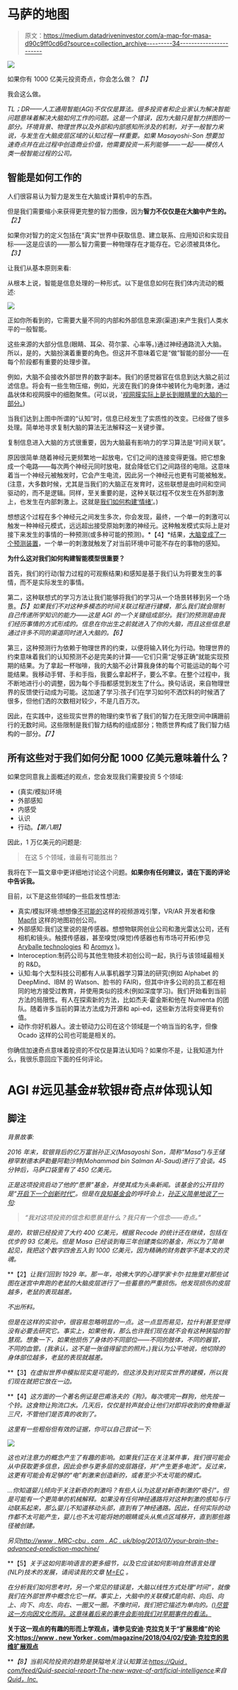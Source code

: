 # 马萨的地图

> 原文：<https://medium.datadriveninvestor.com/a-map-for-masa-d90c9ff0cd6d?source=collection_archive---------34----------------------->

![](img/a4b5995705a7f2393d7a6700b10c4874.png)

如果你有 1000 亿美元投资奇点，你会怎么做？*【1】*

我会这么做。

*TL；DR——人工通用智能(AGI)不仅仅是算法。很多投资者和企业家认为解决智能问题意味着解决大脑如何工作的问题。这是一个错误，因为大脑只是智力拼图的一部分。环境背景、物理世界以及外部和内部感知所涉及的机制，对于一般智力来说，与发生在大脑皮层区域的认知过程一样重要。如果 Masayoshi-Son 想要加速奇点并在此过程中创造商业价值，他需要投资一系列能够——一起——模仿人类一般智能过程的公司。*

## 智能是如何工作的

人们很容易认为智力是发生在大脑或计算机中的东西。

但是我们需要缩小来获得更完整的智力图像，因为**智力不仅仅是在大脑中产生的。***【2】*

如果你对智力的定义包括在“真实”世界中获取信息、建立联系、应用知识和实现目标——这是应该的——那么智力需要一种物理存在才能存在。它必须被具体化。*【3】*

让我们从基本原则来看:

从根本上说，智能是信息处理的一种形式。以下是信息如何在我们体内流动的概述:

![](img/af266c7746941bff25a6332bad3c8395.png)

正如你所看到的，它需要大量不同的内部和外部信息来源(渠道)来产生我们人类水平的一般智能。

这些来源的大部分信息(眼睛、耳朵、荷尔蒙、心率等。)通过神经通路流入大脑。所以，是的，大脑扮演着重要的角色。但这并不意味着它是“做”智能的部分——在每个阶段都有重要的处理步骤。

例如，大脑不会接收外部世界的数字副本。我们的感觉器官在信息到达大脑之前过滤信息。将会有一些生物压缩，例如，光波在我们的身体中被转化为电刺激，通过晶状体和视网膜中的细胞聚焦。(可以说，'[视网膜实际上是长到眼睛里的大脑的一部分。](https://www.eurekalert.org/pub_releases/2006-07/uops-prc072606.php))

当我们达到上图中所谓的“认知”时，信息已经发生了实质性的改变。已经做了很多处理。简单地寻求复制大脑的算法无法解释这一关键步骤。

复制信息进入大脑的方式很重要，因为大脑最有影响力的学习算法是“时间关联”。

原因很简单:随着神经元更频繁地一起放电，它们之间的连接变得更强。把它想象成一个电路——每次两个神经元同时放电，就会降低它们之间路径的电阻。这意味着当一个神经元被触发时，它会产生电流，因此另一个神经元也更有可能被触发。(注意，大多数时候，尤其是当我们的大脑正在发育时，这些联想是由时间和空间驱动的，而不是逻辑。同样，至关重要的是，这种关联过程不仅发生在外部刺激上，也发生在内部刺激上。这就是[我们如何构建‘情绪’](https://www.ted.com/talks/lisa_feldman_barrett_you_aren_t_at_the_mercy_of_your_emotions_your_brain_creates_them?language=en)。)

想想这个过程在多个神经元之间发生多次，你会发现，最终，一个单一的刺激可以触发一种神经元模式，远远超出接受原始刺激的神经元。这种触发模式实际上是对接下来发生的事情的一种预测(或多种可能的预测)。*【4】*结果，[大脑变成了一个预测装置](https://www.newscientist.com/article/mg23030681-300-do-our-dynamic-brains-predict-the-world/)，一个单一的刺激就触发了对当前环境中可能不存在的事物的感知。

**为什么这对我们如何构建智能模型很重要？**

首先，我们的行动(智力过程的可观察结果)和感知是基于我们认为将要发生的事情，而不是实际发生的事情。

第二，这种联想式的学习方法让我们能够将我们的学习从一个场景转移到另一个场景。*【5】*如果我们不对这种多模态的时间关联过程进行建模，那么我们就会限制自己传递所学知识的能力——这是 AGI 的一个关键组成部分。我们的预测是由我们经历事情的方式形成的。信息在你出生之前就进入了你的大脑，而且这些信息是通过许多不同的渠道同时进入大脑的。*【6】*

第三，这种预测行为依赖于物理世界的约束，以便将输入转化为行动。物理世界的约束意味着我们的认知预测不必是完美的计算——它们只需“足够正确”就能实现预期的结果。为了拿起一杯咖啡，我的大脑不必计算我身体的每个可能运动的每个可能结果。我移动手臂、手和手指，我要么拿起杯子，要么不拿。在整个过程中，我不断地进行小的调整，因为每个手指都感觉到发生了什么。换句话说，来自物理世界的反馈使行动成为可能。这加速了学习:孩子们在学习如何不洒饮料的时候洒了很多，但他们洒的次数相对较少，不是几百万次。

因此，在实践中，这些现实世界的物理约束节省了我们的智力在无限空间中蹒跚前行的无数时间。这些限制是我们智力结构的组成部分；物质世界构成了我们智力结构的一部分。*【7】*

## 所有这些对于我们如何分配 1000 亿美元意味着什么？

如果您同意我上面概述的观点，您会发现我们需要投资 5 个领域:

*   (真实/模拟)环境
*   外部感知
*   内感受
*   认识
*   行动。*【第八期】*

因此，1 万亿美元的问题是:

> 在这 5 个领域，谁最有可能胜出？

我将在下一篇文章中更详细地讨论这个问题。**如果你有任何建议，请在下面的评论中告诉我。**

目前，以下是这些领域的一些启发性想法:

*   真实/模拟环境:想想像[不可能的](https://medium.com/u/a1c0470dc7a4?source=post_page-----d90c9ff0cd6d--------------------------------)这样的视频游戏引擎，VR/AR 开发者和像 [Mapfit](https://www.mapfit.com/) 这样的地图初创公司。
*   外部感知:我们这里说的是传感器。想想物联网创业公司和激光雷达公司，还有相机和镜头。触摸传感器，甚至嗅觉(嗅觉)传感器也有市场可开拓(参见 [Aryballe technologies](http://aryballe-technologies.com/) 和 [Aromyx](https://www.aromyx.com/) )。
*   Interoception:制药公司与其他生物技术初创公司一起，执行与该领域最相关的 R&D。
*   认知:每个大型科技公司都有人从事机器学习算法的研究(例如 Alphabet 的 DeepMind、IBM 的 Watson、脸书的 FAIR)，但其中许多公司的员工都在相同的地方接受过教育，并使用类似的技术(例如深度学习)。我们开始看到当前方法的局限性。有人在探索新的方法，比如杰夫·霍金斯和他在 Numenta 的团队。随着许多当前的算法方法成为开源和 api-ed，这些新方法将变得更有价值。
*   动作:你好机器人。波士顿动力公司在这个领域是一个响当当的名字，但像 Ocado 这样的公司也可能是相关的。

你确信加速奇点意味着投资的不仅仅是算法认知吗？如果你不是，让我知道为什么，我很乐意回应下面的任何评论。

# AGI #远见基金#软银#奇点#体现认知

## 脚注

*背景故事:*

*2016 年末，软银背后的亿万富翁孙正义(Masayoshi Son，简称“Masa”)与王储穆罕默德本萨勒曼阿勒沙特(Mohammad bin Salman Al-Saud)进行了会谈。45 分钟后，马萨口袋里有了 450 亿美元。*

*正是这项投资启动了他的“愿景”基金，并使其成为头条新闻。该基金的公开目的是“[开启下一个创新时代”](https://softbank-ia.com/vision-fund)。但是在[良知基金会](http://www.prnewswire.com/news-releases/appeal-of-conscience-foundation-honors-corporate-global-leaders-from-united-states-europe-and-asia-brian-moynihan-chairman-and-ceo-of-bank-of-america-paul-polman-chief-executive-officer-of-unilever-and-masayoshi-son-chairman-300522005.html)的呼吁会上，[孙正义简单地说了一句](https://www.nytimes.com/2017/09/20/business/dealbook/masayoshi-son-softbank-artificial-intelligence.html):*

> *“我对这项投资的信念和愿景是什么？我只有一个信念——奇点。”*

*是的，软银已经投资了大约 400 亿美元，根据 Recode 的统计还在继续，包括在优步的 93 亿美元。但是 Masa 已经谈到每三年创建类似的基金，所以为了简单起见，我把这个数字四舍五入到 1000 亿美元，因为精确的财务数字不是本文的灵魂。*

**【2】*让我们回到 1929 年。那一年，哈佛大学的心理学家卡尔·拉施里对那些试图在迷宫中奔跑的老鼠的大脑皮层进行了一些蓄意的严重损伤。他发现损伤的皮层越多，老鼠的表现越差。*

*不出所料。*

*但是在这样的实验中，很容易忽略明显的一点。这一点显而易见，拉什利甚至觉得没有必要去研究它。事实上，如果他有，那么也许我们现在就不会有这种狭隘的智慧观。想象一下，如果他损伤了身体的不同部位——不同的肢体，不同的器官，不同的血管。(我承认，这不是一张值得留恋的照片。)我认为公平地说，他切除的身体部位越多，老鼠的表现就越差。*

**【3】*在虚拟世界中模拟现实是可能的，但这涉及到对现实世界的建模，所以我们现在就把它放在一边。*

**【4】*这方面的一个著名例证是巴甫洛夫的《狗》。每次喂完一群狗，他先按一个铃。这食物让狗流口水。几天后，仅仅是铃声就会让他们对即将收到的食物垂涎三尺，不管他们是否真的收到了。*

*这里有一些粗俗但有效的证据，你可以自己尝试一下:*

*![](img/8f86571633fdda2f5641597f5d168f1e.png)*

*这也对注意力的概念产生了有趣的影响。如果我们正在关注某件事，我们很可能会从中获取更多信息，因此会参与更多层的皮层路径，并“产生更多电流”。反过来，这更有可能会有足够的“电”刺激来创造新的，或者至少不太可能的模式。*

*…你知道婴儿倾向于关注新奇的刺激吗？有些人认为这是对新奇刺激的“吸引”。但是可能有一个更简单的机械解释。如果没有任何神经通路将对这种刺激的感知与行动联系起来，那么婴儿不知道移动头部，直到有了神经通路。因此，任何实际的动作都不太可能产生，婴儿也不太可能将她的眼睛或头从焦点区域移开，直到那些路径被创建。*

*另见[http://www . MRC-cbu . cam . AC . uk/blog/2013/07/your-brain-the-advanced-prediction-machine/](http://www.mrc-cbu.cam.ac.uk/blog/2013/07/your-brain-the-advanced-prediction-machine/)*

**【5】*关于这如何影响语言的更多细节，以及它应该如何影响自然语言处理(NLP)技术的发展，请阅读我的文章 [M=EC](https://medium.com/@AlHussain/m-ec-b02b7cc69ad6) 。*

*在分析我们如何思考时，另一个常见的错误是，大脑以线性方式处理“时间”，就像我们在外部世界中概念化它一样。事实上，大脑中的关联模式是向前、向后、向上、向下、向左、向右、一圈又一圈。不像时间，我们把它描述为单向的。([)尽管这一方向因文化而异。这意味着后来的事件会影响我们对早期事件的看法。](http://lera.ucsd.edu/papers/language-time.pdf)*

**关于这一观点的有趣的形而上学观点，请参见安迪·克拉克关于“扩展思维”的论文:[https://www . new Yorker . com/magazine/2018/04/02/安迪·克拉克的思维扩展观点](https://www.newyorker.com/magazine/2018/04/02/the-mind-expanding-ideas-of-andy-clark)**

***【8】*当前风险投资的趋势是狭隘地关注认知算法:[https://Quid . com/feed/Quid-special-report-The-new-wave-of-artificial-intelligence](https://quid.com/feed/quid-special-report-the-new-wave-of-artificial-intelligence)来自 [Quid，Inc.](https://medium.com/u/5c6c5a950589?source=post_page-----d90c9ff0cd6d--------------------------------)**